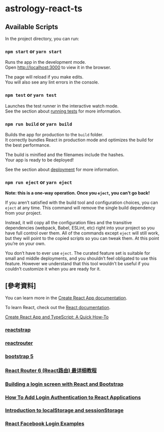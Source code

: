 # astrology-react-ts

## Available Scripts

In the project directory, you can run:

### `npm start` or `yarn start`

Runs the app in the development mode.\
Open [http://localhost:3000](http://localhost:3000) to view it in the browser.

The page will reload if you make edits.\
You will also see any lint errors in the console.

### `npm test` or `yarn test`

Launches the test runner in the interactive watch mode.\
See the section about [running tests](https://facebook.github.io/create-react-app/docs/running-tests) for more information.

### `npm run build` or `yarn build`

Builds the app for production to the `build` folder.\
It correctly bundles React in production mode and optimizes the build for the best performance.

The build is minified and the filenames include the hashes.\
Your app is ready to be deployed!

See the section about [deployment](https://facebook.github.io/create-react-app/docs/deployment) for more information.

### `npm run eject` or `yarn eject`

**Note: this is a one-way operation. Once you `eject`, you can’t go back!**

If you aren’t satisfied with the build tool and configuration choices, you can `eject` at any time. This command will remove the single build dependency from your project.

Instead, it will copy all the configuration files and the transitive dependencies (webpack, Babel, ESLint, etc) right into your project so you have full control over them. All of the commands except `eject` will still work, but they will point to the copied scripts so you can tweak them. At this point you’re on your own.

You don’t have to ever use `eject`. The curated feature set is suitable for small and middle deployments, and you shouldn’t feel obligated to use this feature. However we understand that this tool wouldn’t be useful if you couldn’t customize it when you are ready for it.

## [參考資料]

You can learn more in the [Create React App documentation](https://facebook.github.io/create-react-app/docs/getting-started).

To learn React, check out the [React documentation](https://reactjs.org/).

[Create React App and TypeScript: A Quick How-To](
https://builtin.com/software-engineering-perspectives/create-react-app-typescript)

### [reactstrap](https://reactstrap.github.io/)

### [reactrouter](https://reactrouter.com/docs/en/v6)

### [bootstrap 5](https://bootstrap5.hexschool.com/docs/5.1/getting-started/introduction/)

### [React Router 6 (React路由) 最详细教程](https://kalacloud.com/blog/react-router-tutorial/)

### [Building a login screen with React and Bootstrap](https://supertokens.com/blog/building-a-login-screen-with-react-and-bootstrap)

### [How To Add Login Authentication to React Applications](https://www.digitalocean.com/community/tutorials/how-to-add-login-authentication-to-react-applications)

### [Introduction to localStorage and sessionStorage](https://www.digitalocean.com/community/tutorials/js-introduction-localstorage-sessionstorage)

### [React Facebook Login Examples](https://codesandbox.io/examples/package/react-facebook-login)

